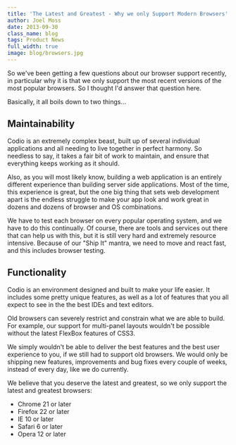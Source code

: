 ```yaml
---
title: 'The Latest and Greatest - Why we only Support Modern Browsers'
author: Joel Moss
date: 2013-09-30
class_name: blog
tags: Product News
full_width: true
image: blog/browsers.jpg
---
```


So we've been getting a few questions about our browser support recently, in particular why it is that we only support the most recent versions of the most popular browsers. So I thought I'd answer that question here.

Basically, it all boils down to two things...

## Maintainability

Codio is an extremely complex beast, built up of several individual applications and all needing to live together in perfect harmony. So needless to say, it takes a fair bit of work to maintain, and ensure that everything keeps working as it should.

Also, as you will most likely know, building a web application is an entirely different experience than building server side applications. Most of the time, this experience is great, but the one big thing that sets web development apart is the endless struggle to make your app look and work great in dozens and dozens of browser and OS combinations.

We have to test each browser on every popular operating system, and we have to do this continually. Of course, there are tools and services out there that can help us with this, but it is still very hard and extremely resource intensive. Because of our "Ship It" mantra, we need to move and react fast, and this includes browser testing.


## Functionality

Codio is an environment designed and built to make your life easier. It includes some pretty unique features, as well as a lot of features that you all expect to see in the the best IDEs and text editors.

Old browsers can severely restrict and constrain what we are able to build. For example, our support for multi-panel layouts wouldn't be possible without the latest FlexBox features of CSS3.

We simply wouldn't be able to deliver the best features and the best user experience to you, if we still had to support old browsers. We would only be shipping new features, improvements and bug fixes every couple of weeks, instead of every day, like we do currently.

We believe that you deserve the latest and greatest, so we only support the latest and greatest browsers:

- Chrome 21 or later
- Firefox 22 or later
- IE 10 or later
- Safari 6 or later
- Opera 12 or later